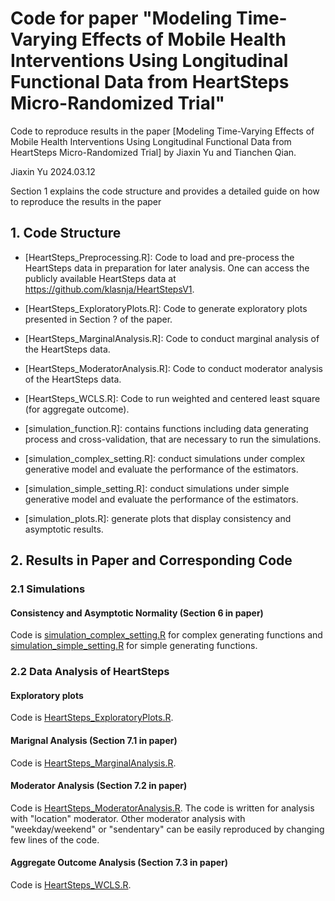 # Code for paper "Modeling Time-Varying Effects of Mobile Health Interventions Using Longitudinal Functional Data from HeartSteps Micro-Randomized Trial"

Code to reproduce results in the paper [Modeling Time-Varying Effects of Mobile
Health Interventions Using Longitudinal
Functional Data from HeartSteps
Micro-Randomized Trial] by Jiaxin Yu and Tianchen Qian.

Jiaxin Yu
2024.03.12


Section 1 explains the code structure and provides a detailed guide on how to reproduce the results in the paper

## 1. Code Structure

* [HeartSteps_Preprocessing.R]: Code to load and pre-process the HeartSteps data in preparation for later analysis. One can access the publicly available HeartSteps data at https://github.com/klasnja/HeartStepsV1.

* [HeartSteps_ExploratoryPlots.R]: Code to generate exploratory plots presented in Section ? of the paper.

* [HeartSteps_MarginalAnalysis.R]: Code to conduct marginal analysis of the HeartSteps data.

* [HeartSteps_ModeratorAnalysis.R]: Code to conduct moderator analysis of the HeartSteps data.

* [HeartSteps_WCLS.R]: Code to run weighted and centered least square (for aggregate outcome).

* [simulation_function.R]: contains functions including data generating process and cross-validation, that are necessary to run the simulations.

* [simulation_complex_setting.R]: conduct simulations under complex generative model and evaluate the performance of the estimators.
  
* [simulation_simple_setting.R]: conduct simulations under simple generative model and evaluate the performance of the estimators.

* [simulation_plots.R]: generate plots that display consistency and asymptotic results.


## 2. Results in Paper and Corresponding Code

### 2.1 Simulations

#### Consistency and Asymptotic Normality (Section 6 in paper) 

Code is [simulation_complex_setting.R](simulation_complex_setting.R) for complex generating functions and [simulation_simple_setting.R](simulation_simple_setting.R) for simple generating functions.

### 2.2 Data Analysis of HeartSteps 

#### Exploratory plots

Code is [HeartSteps_ExploratoryPlots.R](HeartSteps_ExploratoryPlots.R). 

#### Marignal Analysis (Section 7.1 in paper)

Code is [HeartSteps_MarginalAnalysis.R](HeartSteps_MarginalAnalysis.R).

#### Moderator Analysis (Section 7.2 in paper)

Code is [HeartSteps_ModeratorAnalysis.R](HeartSteps_ModeratorAnalysis.R). The code is written for analysis with "location" moderator. Other moderator analysis with "weekday/weekend" or "sendentary" can be easily reproduced by changing few lines of the code.

#### Aggregate Outcome Analysis (Section 7.3 in paper)

Code is [HeartSteps_WCLS.R](HeartSteps_WCLS.R).

<!---
#### Sensitivity Analysis (Section 7.4 in paper)

Code is []()???? gfsteps is not available.
-->
